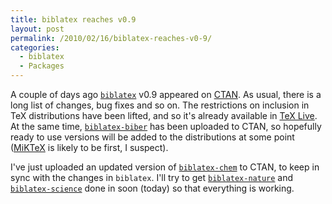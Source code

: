 ```yaml
---
title: biblatex reaches v0.9
layout: post
permalink: /2010/02/16/biblatex-reaches-v0-9/
categories:
  - biblatex
  - Packages
---
```

A couple of days ago [`biblatex`](https://ctan.org/pkg/biblatex) v0.9 appeared on [CTAN](https://www.ctan.org). As usual, there is a long list of changes, bug fixes and so on. The restrictions on inclusion in TeX distributions have been lifted, and so it's already available in [TeX Live](https://tug.org/texlive/). At the same time, [`biblatex-biber`](http://biblatex-biber.sourceforge.net/) has been uploaded to CTAN, so hopefully ready to use versions will be added to the distributions at some point ([MiKTeX](https://www.miktex.org/) is likely to be first, I suspect).

I've just uploaded an updated version of [`biblatex-chem`](https://ctan.org/pkg/biblatex-chem) to CTAN, to keep in sync with the changes in `biblatex`. I'll try to get [`biblatex-nature`](https://ctan.org/pkg/biblatex-nature) and [`biblatex-science`](https://ctan.org/pkg/biblatex-science) done in soon (today) so that everything is working.
